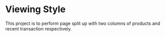 
# Viewing Style

This project is to perform page split up with two columns of products and recent transaction respectively.
